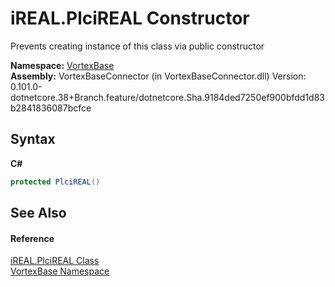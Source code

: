 # iREAL.PlciREAL Constructor 
 

Prevents creating instance of this class via public constructor

**Namespace:**&nbsp;<a href="N_VortexBase.md">VortexBase</a><br />**Assembly:**&nbsp;VortexBaseConnector (in VortexBaseConnector.dll) Version: 0.101.0-dotnetcore.38+Branch.feature/dotnetcore.Sha.9184ded7250ef900bfdd1d83b2841836087bcfce

## Syntax

**C#**<br />
``` C#
protected PlciREAL()
```


## See Also


#### Reference
<a href="T_VortexBase_iREAL_PlciREAL.md">iREAL.PlciREAL Class</a><br /><a href="N_VortexBase.md">VortexBase Namespace</a><br />